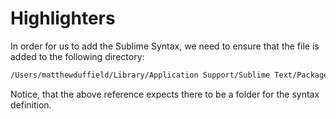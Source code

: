 # Highlighters

In order for us to add the Sublime Syntax, we need to ensure that the file is added to the following directory:

```bash
/Users/matthewduffield/Library/Application Support/Sublime Text/Packages/User/LiteSpec/LiteSpec.sublime-syntax
```

Notice, that the above reference expects there to be a folder for the syntax definition.
